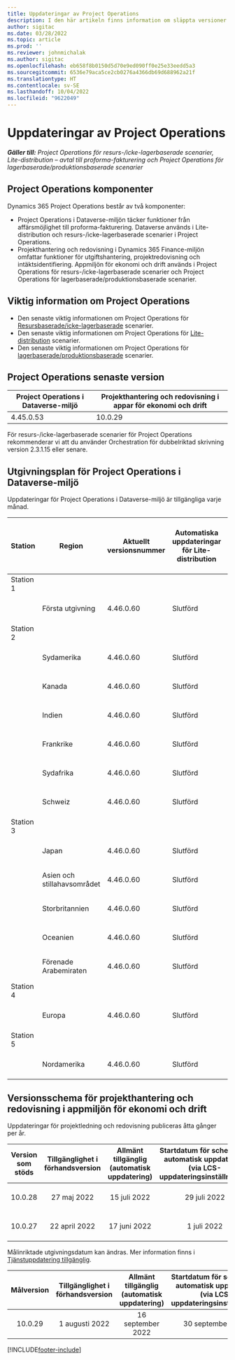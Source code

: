 ```yaml
---
title: Uppdateringar av Project Operations
description: I den här artikeln finns information om släppta versioner i Dynamics 365 Project Operations.
author: sigitac
ms.date: 03/28/2022
ms.topic: article
ms.prod: ''
ms.reviewer: johnmichalak
ms.author: sigitac
ms.openlocfilehash: eb658f8b0150d5d70e9ed090ff0e25e33eedd5a3
ms.sourcegitcommit: 6536e79aca5ce2cb0276a4366db69d688962a21f
ms.translationtype: HT
ms.contentlocale: sv-SE
ms.lasthandoff: 10/04/2022
ms.locfileid: "9622049"
---
```

# <a name="project-operations-updates"></a>Uppdateringar av Project Operations

_**Gäller till:** Project Operations för resurs-/icke-lagerbaserade scenarier, Lite-distribution – avtal till proforma-fakturering och Project Operations för lagerbaserade/produktionsbaserade scenarier_



## <a name="project-operations-components"></a>Project Operations komponenter

Dynamics 365 Project Operations består av två komponenter:

- Project Operations i Dataverse-miljön täcker funktioner från affärsmöjlighet till proforma-fakturering. Dataverse används i Lite-distribution och resurs-/icke-lagerbaserade scenarier i Project Operations.
- Projekthantering och redovisning i Dynamics 365 Finance-miljön omfattar funktioner för utgiftshantering, projektredovisning och intäktsidentifiering. Appmiljön för ekonomi och drift används i Project Operations för resurs-/icke-lagerbaserade scenarier och Project Operations för lagerbaserade/produktionsbaserade scenarier.

## <a name="project-operations-release-notes"></a>Viktig information om Project Operations
- Den senaste viktig informationen om Project Operations för [Resursbaserade/icke-lagerbaserade](whats-new-july-2022-resource-based.md) scenarier.
- Den senaste viktig informationen om Project Operations för [Lite-distribution](../pro/whats-new/whats-new-july-2022-lite.md) scenarier.
- Den senaste viktig informationen om Project Operations för [lagerbaserade/produktionsbaserade](../prod-pma/whats-new/whats-new-jul-2022-stocked.md) scenarier.

## <a name="project-operations-latest-version"></a>Project Operations senaste version

| Project Operations i Dataverse-miljö | Projekthantering och redovisning i appar för ekonomi och drift | 
| --- | --- |
| 4.45.0.53 | 10.0.29 |

För resurs-/icke-lagerbaserade scenarier för Project Operations rekommenderar vi att du använder Orchestration för dubbelriktad skrivning version 2.3.1.15 eller senare.

## <a name="release-schedule-for-project-operations-on-dataverse-environment"></a>Utgivningsplan för Project Operations i Dataverse-miljö

Uppdateringar för Project Operations i Dataverse-miljö är tillgängliga varje månad. 

| Station | Region | Aktuellt versionsnummer | Automatiska uppdateringar för Lite-distribution | Automatiska uppdateringar för distribution av resurser/icke-lager | Nästa versionsnummer | Nästa version är vanligtvis tillgänglig |
|-----------|-----------------------|-----------------|--------------------|---------------------|---------------------|---------------------|
| Station 1 |   &nbsp;              |    &nbsp;       | &nbsp;             |      &nbsp;         |      &nbsp;         |      &nbsp;         |
|   &nbsp;  | Första utgivning         |  4.46.0.60      | Slutförd           | Slutförd            | TBD                 | 07 oktober 2022      |
| Station 2 |   &nbsp;              |    &nbsp;       | &nbsp;             |      &nbsp;         |      &nbsp;         |      &nbsp;         |
|   &nbsp;  | Sydamerika         |  4.46.0.60      | Slutförd           | Slutförd            | TBD                 | 14 oktober 2022       |
|   &nbsp;  | Kanada                |  4.46.0.60      | Slutförd           | Slutförd            | TBD                 | 14 oktober 2022       |
|   &nbsp;  | Indien                 |  4.46.0.60      | Slutförd           | Slutförd            | TBD                 | 14 oktober 2022       |
|   &nbsp;  | Frankrike                |  4.46.0.60      | Slutförd           | Slutförd            | TBD                 | 14 oktober 2022       |
|   &nbsp;  | Sydafrika          |  4.46.0.60      | Slutförd           | Slutförd            | TBD                 | 14 oktober 2022       |
|   &nbsp;  | Schweiz           |  4.46.0.60      | Slutförd           | Slutförd            | TBD                 | 14 oktober 2022       |
| Station 3 |      &nbsp;           |     &nbsp;      |     &nbsp;         |      &nbsp;         |      &nbsp;         |      &nbsp;         |
|   &nbsp;  | Japan                 |  4.46.0.60      | Slutförd      | Slutförd       | TBD                 | 21 oktober 2022       |
|   &nbsp;  | Asien och stillahavsområdet          |  4.46.0.60      | Slutförd      | Slutförd       | TBD                 | 21 oktober 2022       |
|   &nbsp;  | Storbritannien         |  4.46.0.60      | Slutförd      | Slutförd       | TBD                 | 21 oktober 2022       |
|   &nbsp;  | Oceanien               |  4.46.0.60      | Slutförd      | Slutförd       | TBD                 | 21 oktober 2022       |
|   &nbsp;  | Förenade Arabemiraten  |  4.46.0.60      | Slutförd      | Slutförd       | TBD                 | 21 oktober 2022       |
| Station 4 |     &nbsp;            |     &nbsp;      |     &nbsp;         |      &nbsp;         |      &nbsp;         |      &nbsp;         |
|   &nbsp;  | Europa                |  4.46.0.60      | Slutförd           | Slutförd            | TBD           | 28 oktober 2022       |
| Station 5 |     &nbsp;            |     &nbsp;      |     &nbsp;         |      &nbsp;         |      &nbsp;         |      &nbsp;         |
|   &nbsp;  | Nordamerika         |  4.46.0.60      | Slutförd           | Slutförd            | TBD           | 04 november 2022       |

## <a name="release-schedule-for-project-management-and-accounting-in-the-finance-and-operations-apps-environment"></a>Versionsschema för projekthantering och redovisning i appmiljön för ekonomi och drift

Uppdateringar för projektledning och redovisning publiceras åtta gånger per år.

|Version som stöds| Tillgänglighet i förhandsversion | Allmänt tillgänglig (automatisk uppdatering) | Startdatum för schema för automatisk uppdatering (via LCS-uppdateringsinställningar) |   Slut på tjänsten   |
|:---------------:|:---------------------------:|:---------------------------------:|:--------------------------------------------------------------------:|:------------------:|
|     10.0.28     |      27 maj 2022           |        15 juli 2022              |                          29 juli 2022                               | 21 oktober 2022   |
|     10.0.27     |      22 april 2022         |        17 juni 2022              |                          1 juli 2022                                | 16 september 2022 |

Målinriktade utgivningsdatum kan ändras. Mer information finns i [Tjänstuppdatering tillgänglig](/dynamics365/fin-ops-core/fin-ops/get-started/public-preview-releases?toc=%2fdynamics365%2ffinance%2ftoc.json).

|Målversion | Tillgänglighet i förhandsversion | Allmänt tillgänglig (automatisk uppdatering) | Startdatum för schema för automatisk uppdatering (via LCS-uppdateringsinställningar) |   Slut på tjänsten   |
|:---------------:|:---------------------------:|:---------------------------------:|:--------------------------------------------------------------------:|:------------------:|
|     10.0.29     |      1 augusti 2022         |       16 september 2022          |                        30 september 2022                            | 13 januari 2023   |

[!INCLUDE[footer-include](../includes/footer-banner.md)]
